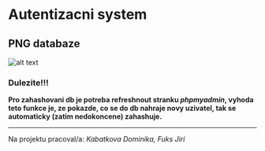 # Autentizacni system
## PNG databaze
![alt text](https://github.com/Dontjirka/Autentizacni_system/blob/main/novy_ukol/Use.png)
### Dulezite!!!
**Pro zahashovani db je potreba refreshnout stranku *phpmyadmin*, vyhoda teto funkce je, ze pokazde, co se do db nahraje novy uzivatel, tak se automaticky (zatim nedokoncene) zahashuje.**
___
Na projektu pracoval/a: *Kabatkova Dominika, Fuks Jiri*

